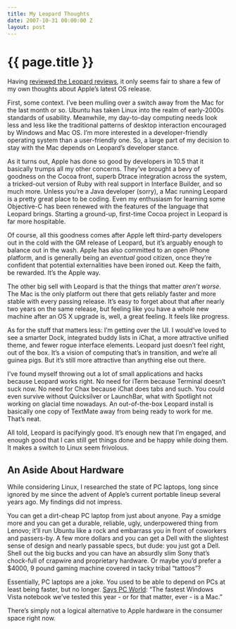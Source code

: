 ```yaml
---
title: My Leopard Thoughts
date: 2007-10-31 00:00:00 Z
layout: post
---
```


{{ page.title }}
================

Having [reviewed the Leopard reviews](http://www.al3x.net/2007/10/reviewing-leopard-reviews.html), it only seems fair to share a few of my own thoughts about Apple’s latest OS release.

First, some context. I’ve been mulling over a switch away from the Mac for the last month or so. Ubuntu has taken Linux into the realm of early-2000s standards of usability. Meanwhile, my day-to-day computing needs look less and less like the traditional patterns of desktop interaction encouraged by Windows and Mac OS. I’m more interested in a developer-friendly operating system than a user-friendly one. So, a large part of my decision to stay with the Mac depends on Leopard’s developer stance.

As it turns out, Apple has done so good by developers in 10.5 that it basically trumps all my other concerns. They’ve brought a bevy of goodness on the Cocoa front, superb Dtrace integration across the system, a tricked-out version of Ruby with real support in Interface Builder, and so much more. Unless you’re a Java developer (sorry), a Mac running Leopard is a pretty great place to be coding. Even my enthusiasm for learning some Objective-C has been renewed with the features of the language that Leopard brings. Starting a ground-up, first-time Cocoa project in Leopard is far more hospitable.

Of course, all this goodness comes after Apple left third-party developers out in the cold with the GM release of Leopard, but it’s arguably enough to balance out in the wash. Apple has also committed to an open iPhone platform, and is generally being an *eventual* good citizen, once they’re confident that potential externalities have been ironed out. Keep the faith, be rewarded. It’s the Apple way.

The other big sell with Leopard is that the things that matter *aren’t worse*. The Mac is the only platform out there that gets reliably faster and more stable with every passing release. It’s easy to forget about that after nearly two years on the same release, but feeling like you have a whole new machine after an OS X upgrade is, well, a great feeling. It feels like progress.

As for the stuff that matters less: I’m getting over the UI. I would’ve loved to see a smarter Dock, integrated buddy lists in iChat, a more attractive unified theme, and fewer rogue interface elements. Leopard just doesn’t feel right, out of the box. It’s a vision of computing that’s in transition, and we’re all guinea pigs. But it’s still more attractive than anything else out there.

I’ve found myself throwing out a lot of small applications and hacks because Leopard works right. No need for iTerm because Terminal doesn’t suck now. No need for Chax because iChat does tabs and such. You could even survive without Quicksilver or LaunchBar, what with Spotlight not working on glacial time nowadays. An out-of-the-box Leopard install is basically one copy of TextMate away from being ready to work for me. That’s neat.

All told, Leopard is pacifyingly good. It’s enough new that I’m engaged, and enough good that I can still get things done and be happy while doing them. It makes a switch to Linux seem frivolous.

An Aside About Hardware
-----------------------

While considering Linux, I researched the state of PC laptops, long since ignored by me since the advent of Apple’s current portable lineup several years ago. My findings did not impress.

You can get a dirt-cheap PC laptop from just about anyone. Pay a smidge more and you can get a durable, reliable, ugly, underpowered thing from Lenovo; it’ll run Ubuntu like a rock and embarrass you in front of coworkers and passers-by. A few more dollars and you can get a Dell with the slightest sense of design and nearly passable specs, but dude: you just got a Dell. Shell out the big bucks and you can have an absurdly slim Sony that’s chock-full of crapwire and proprietary hardware. Or maybe you’d prefer a $4000, 9 pound gaming machine covered in tacky tribal “tattoos”?

Essentially, PC laptops are a joke. You used to be able to depend on PCs at least being faster, but no longer. [Says PC World](http://www.pcworld.com/article/id,136649-page,3-c,notebooks/article.html): “The fastest Windows Vista notebook we’ve tested this year - or for that matter, ever - is a Mac.”

There’s simply not a logical alternative to Apple hardware in the consumer space right now.
